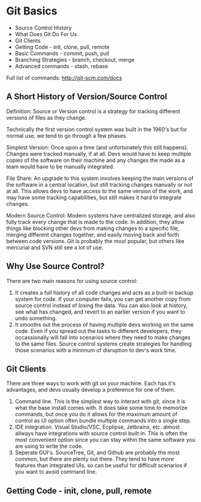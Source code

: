 # Git Basics

- Source Control History
- What Does Git Do For Us
- Git Clients
- Getting Code - init, clone, pull, remote
- Basic Commands - commit, push, pull
- Branching Strategies - branch, checkout, merge
- Advanced commands - stash, rebase

Full list of commands: <http://git-scm.com/docs>

## A Short History of Version/Source Control

Definition: Source or Version control is a strategy for tracking different versions of files as they change.

Technically the first version control system was built in the 1960's but for normal use, we tend to go through a few phases.

Simplest Version: Once upon a time (and unfortunately this still happens). Changes were tracked manually, if at all. Devs would have to keep multiple copies of the software on their machine and any changes the made as a team would have to be manually integrated.

File Share: An upgrade to this system involves keeping the main versions of the software in a central location, but still tracking changes manually or not at all. This allows devs to have access to the same version of the work, and may have some tracking capabilities, but still makes it hard to integrate changes.

Modern Source Control: Modern systems have centralized storage, and also fully track every change that is made to the code. In addition, they allow things like blocking other devs from making changes to a specific file, merging different changes together, and easily moving back and forth between code versions. Git is probably the most popular, but others like mercurial and SVN still see a lot of use.

## Why Use Source Control?

There are two main reasons for using source control:

1. It creates a full history of all code changes and acts as a built-in backup system for code. If your computer fails, you can get another copy from source control instead of losing the data. You can also look at history, see what has changed, and revert to an earlier version if you want to undo something.
2. It smooths out the process of having multiple devs working on the same code. Even if you spread out the tasks to different developers, they occassionally will fall into scenarios where they need to make changes to the same files. Source control systems create strategies for handling those scenarios with a minimum of disruption to dev's work time.

## Git Clients

There are three ways to work with git on your machine. Each has it's advantages, and devs usually develop a preference for one of them.

1. Command line. This is the simplest way to interact with git, since it is what the base install comes with. It does take some time to memorize commands, but once you do it allows for the maximum amount of control as UI option often bundle multiple commands into a single step.
2. IDE integration. Visual Studio/VSC, Ecplipse, Jetbrains, etc. almost allways have integrations with source control built in. This is often the most convenient option since you can stay within the same software you are using to write the code.
3. Seperate GUI's. SourceTree, Git, and Github are probably the most common, but there are plenty out there. They tend to have more features than integrated UIs, so can be useful for difficult scenarios if you want to avoid command line.

## Getting Code - init, clone, pull, remote
